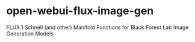 # open-webui-flux-image-gen
FLUX.1 Schnell (and other) Manifold Functions for Black Forest Lab Image Generation Models
